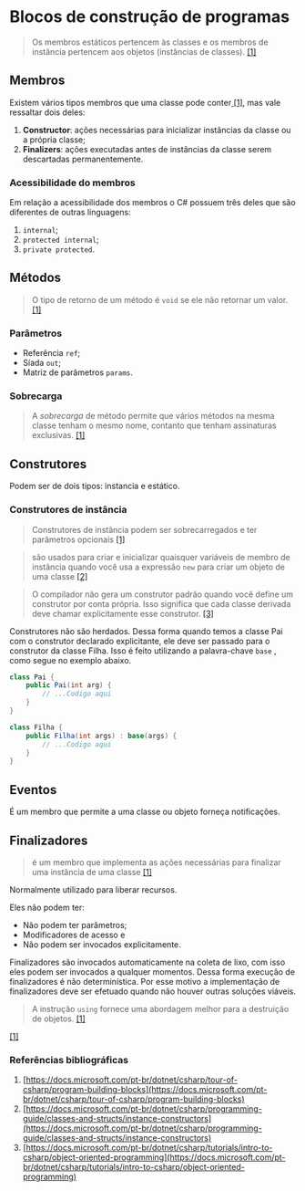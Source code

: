 # Blocos de construção de programas

> Os membros estáticos pertencem às classes e os membros de instância pertencem aos objetos \(instâncias de classes\). [\[1\]](https://docs.microsoft.com/pt-br/dotnet/csharp/tour-of-csharp/program-building-blocks)

## Membros

Existem vários tipos membros que uma classe pode conter[ \[1\]](https://docs.microsoft.com/pt-br/dotnet/csharp/tour-of-csharp/program-building-blocks), mas vale ressaltar dois deles:

1. **Constructor**: ações necessárias para inicializar instâncias da classe ou a própria classe;
2. **Finalizers**: ações executadas antes de instâncias da classe serem descartadas permanentemente.

### Acessibilidade do membros

Em relação a acessibilidade dos membros o C\# possuem três deles que são diferentes de outras linguagens:

1. `internal`;
2. `protected internal`;
3. `private protected`.

## Métodos

> O tipo de retorno de um método é `void` se ele não retornar um valor. [\[1\]](https://docs.microsoft.com/pt-br/dotnet/csharp/tour-of-csharp/program-building-blocks)

### Parâmetros

* Referência `ref`;
* Síada `out`;
* Matriz de parâmetros `params`.

### Sobrecarga

> A _sobrecarga_ de método permite que vários métodos na mesma classe tenham o mesmo nome, contanto que tenham assinaturas exclusivas. [\[1\]](https://docs.microsoft.com/pt-br/dotnet/csharp/tour-of-csharp/program-building-blocks)

## Construtores

Podem ser de dois tipos: instancia e estático.

### Construtores de instância

> Construtores de instância podem ser sobrecarregados e ter parâmetros opcionais [\[1\]](https://docs.microsoft.com/pt-br/dotnet/csharp/tour-of-csharp/program-building-blocks)

> são usados para criar e inicializar quaisquer variáveis de membro de instância quando você usa a expressão `new` para criar um objeto de uma classe [\[2\]](https://docs.microsoft.com/pt-br/dotnet/csharp/programming-guide/classes-and-structs/instance-constructors)

> O compilador não gera um construtor padrão quando você define um construtor por conta própria. Isso significa que cada classe derivada deve chamar explicitamente esse construtor. [\[3\]](https://docs.microsoft.com/pt-br/dotnet/csharp/tutorials/intro-to-csharp/object-oriented-programming)

Construtores não são herdados. Dessa forma quando temos a classe Pai com o construtor declarado explicitante, ele deve ser passado para o construtor da classe Filha. Isso é feito utilizando a palavra-chave `base` , como segue no exemplo abaixo.

```csharp
class Pai {
    public Pai(int arg) {
        // ...Codigo aqui
    }
}

class Filha {
    public Filha(int args) : base(args) {
        // ...Codigo aqui
    }
}
```

## Eventos

É um membro que permite a uma classe ou objeto forneça notificações.

## Finalizadores

> é um membro que implementa as ações necessárias para finalizar uma instância de uma classe [\[1\]](https://docs.microsoft.com/pt-br/dotnet/csharp/tour-of-csharp/program-building-blocks)

Normalmente utilizado para liberar recursos.

Eles não podem ter:

* Não podem ter parâmetros;
* Modificadores de acesso e
* Não podem ser invocados explicitamente.

Finalizadores são invocados automaticamente na coleta de lixo, com isso eles podem ser invocados a qualquer momentos. Dessa forma execução de finalizadores é não determinística. Por esse motivo a implementação de finalizadores deve ser efetuado quando não houver outras soluções viáveis.

> A instrução `using` fornece uma abordagem melhor para a destruição de objetos. [\[1\]](https://docs.microsoft.com/pt-br/dotnet/csharp/tour-of-csharp/program-building-blocks)



[\[1\]](https://docs.microsoft.com/pt-br/dotnet/csharp/tour-of-csharp/program-building-blocks)

### Referências bibliográficas

1. [https://docs.microsoft.com/pt-br/dotnet/csharp/tour-of-csharp/program-building-blocks](https://docs.microsoft.com/pt-br/dotnet/csharp/tour-of-csharp/program-building-blocks)
2. [https://docs.microsoft.com/pt-br/dotnet/csharp/programming-guide/classes-and-structs/instance-constructors](https://docs.microsoft.com/pt-br/dotnet/csharp/programming-guide/classes-and-structs/instance-constructors)
3. [https://docs.microsoft.com/pt-br/dotnet/csharp/tutorials/intro-to-csharp/object-oriented-programming](https://docs.microsoft.com/pt-br/dotnet/csharp/tutorials/intro-to-csharp/object-oriented-programming)


